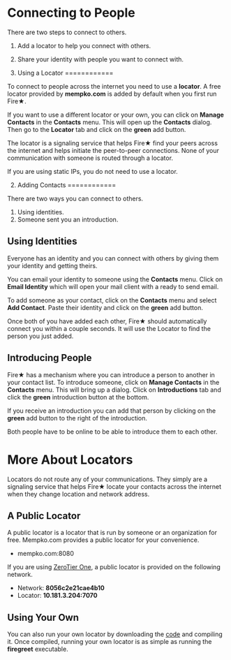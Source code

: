 Connecting to People
================

There are two steps to connect to others. 

  1. Add a locator to help you connect with others.
  2. Share your identity with people you want to connect with.

1. Using a Locator
============

To connect to people across the internet you need to use a **locator**.  A free locator 
provided by **mempko.com** is added by default when you first run Fire★.

If you want to use a different locator or your own, you can click on **Manage Contacts** in 
the **Contacts** menu. This will open up the **Contacts** dialog. Then go to the **Locator** 
tab and click on the **green** add button. 

The locator is a signaling service that helps Fire★ find your peers across the internet and helps 
initiate the peer-to-peer connections. None of your communication with someone is routed through 
a locator.

If you are using static IPs, you do not need to use a locator.

2. Adding Contacts
============

There are two ways you can connect to others.

  1. Using identities.
  2. Someone sent you an introduction.

Using Identities
-----------

Everyone has an identity and you can connect with others by giving them your identity and
getting theirs.

You can email your identity to someone using the **Contacts** menu. Click on **Email Identity** 
which will open your mail client with a ready to send email.

To add someone as your contact, click on the **Contacts** menu and select **Add Contact**. 
Paste their identity and click on the **green** add button.

Once both of you have added each other, Fire★ should automatically connect you within a
couple seconds. It will use the Locator to find the person you just added.

Introducing People
-----------

Fire★ has a mechanism where you can introduce a person to another in your contact list. 
To introduce someone, click on **Manage Contacts** in the **Contacts** menu. This will bring up 
a dialog. Click on **Introductions** tab and click the **green** introduction button at the bottom.

If you receive an introduction you can add that person by clicking on the **green** add button
to the right of the introduction.

Both people have to be online to be able to introduce them to each other.

More About Locators
============

Locators do not route any of your communications. They simply are a signaling service that
helps Fire★ locate your contacts across the internet when they change location and network address.

A Public Locator
------------

A public locator is a locator that is run by someone or an organization for free. 
Mempko.com provides a public locator for your convenience. 

  * mempko.com:8080

If you are using [ZeroTier One](https://www.zerotier.com/index.html), a public locator
is provided on the following network.

  * Network: **8056c2e21cae4b10**
  * Locator: **10.181.3.204:7070**

Using Your Own
------------

You can also run your own locator by downloading the [code](https://www.github.com/mempko/firestr) 
and compiling it. Once compiled, running your own locator is as simple as running the **firegreet** executable.


